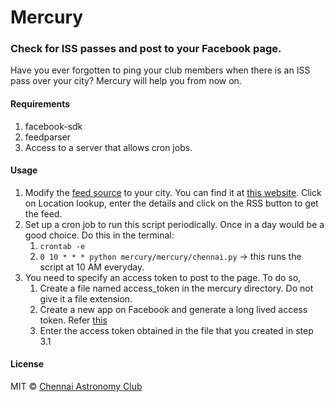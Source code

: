 # Mercury
### Check for ISS passes and post to your Facebook page.

Have you ever forgotten to ping your club members when there is an ISS pass over your city?
Mercury will help you from now on.

#### Requirements

1. facebook-sdk
2. feedparser
3. Access to a server that allows cron jobs.

#### Usage

1. Modify the [feed source](https://github.com/ChennaiAstronomyClub/mercury/blob/master/mercury/chennai.py#L11)
   to your city. You can find it at [this website](http://spotthestation.nasa.gov/). Click on Location lookup,
   enter the details and click on the RSS button to get the feed.
2. Set up a cron job to run this script periodically. Once in a day would be a good choice.
   Do this in the terminal:
   1. `crontab -e`
   2. `0 10 * * * python mercury/mercury/chennai.py` -> this runs the script at 10 AM everyday.
3. You need to specify an access token to post to the page. To do so,
   1. Create a file named access_token in the mercury directory. Do not give it a file extension.
   2. Create a new app on Facebook and generate a long lived access token. Refer [this](http://stackoverflow.com/questions/12168452/long-lasting-fb-access-token-for-server-to-pull-fb-page-info)
   3. Enter the access token obtained in the file that you created in step 3.1

#### License

MIT © [Chennai Astronomy Club](http://chennaiastronomyclub.org)